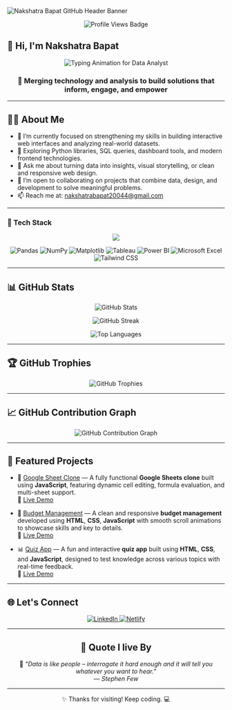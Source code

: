 <!-- Profile Header Banner -->
<img src="https://capsule-render.vercel.app/api?type=waving&color=gradient&height=200&section=header&text=Nakshatra%20Bapat&fontSize=40&fontAlignY=35&desc=Welcome%20to%20my%20GitHub%20profile!&descAlignY=60&descAlign=50" alt="Nakshatra Bapat GitHub Header Banner" />

<!-- Visitor Badge -->
<p align="center">
  <img src="https://komarev.com/ghpvc/?username=nbapat03&label=Profile%20views&color=0e75b6&style=flat" alt="Profile Views Badge" />
</p>

## 👋 Hi, I'm Nakshatra Bapat

<!-- Typing Animation -->
<p align="center">
  <img src="https://readme-typing-svg.demolab.com?font=Fira+Code&weight=500&pause=1200&color=F97516&center=true&vCenter=true&width=700&lines=Aspiring+Data+Analyst;Exploring+Data+Visualization+%26+Storytelling;Python+%7C+SQL+%7C+Excel+%7C+Tableau;Learning+from+Real-World+Projects;Let%E2%80%99s+Grow+Together+%F0%9F%8C%B1" alt="Typing Animation for Data Analyst" />
</p>

<h3 align="center">🚀 Merging technology and analysis to build solutions that inform, engage, and empower</h3>


---

## 👨‍💻 About Me

- 🔭 I’m currently focused on strengthening my skills in building interactive web interfaces and analyzing real-world datasets.
- 🌱 Exploring Python libraries, SQL queries, dashboard tools, and modern frontend technologies.
- 💬 Ask me about turning data into insights, visual storytelling, or clean and responsive web design.
- 🤝 I’m open to collaborating on projects that combine data, design, and development to solve meaningful problems.
- 📫 Reach me at: [nakshatrabapat20044@gmail.com](mailto:nakshatrabapat20044@gmail.com)

---

### 🧰 Tech Stack

<p align="center">
  <img src="https://skillicons.dev/icons?i=python,javascript,react,html,css,git,github,linux,vscode,mysql,aws,gcp&theme=dark" />
</p>

<p align="center">

  <img src="https://img.shields.io/badge/Pandas-5A2C91?style=for-the-badge&logo=pandas&logoColor=white" alt="Pandas" />

  <img src="https://img.shields.io/badge/NumPy-4D7ACD?style=for-the-badge&logo=numpy&logoColor=white" alt="NumPy" />

  <img src="https://img.shields.io/badge/Matplotlib-4B8BBE?style=for-the-badge&logo=matplotlib&logoColor=white" alt="Matplotlib" />

  <img src="https://img.shields.io/badge/Tableau-005B96?style=for-the-badge&logo=tableau&logoColor=white" alt="Tableau" />

  <img src="https://img.shields.io/badge/Power_BI-FFDA3E?style=for-the-badge&logo=powerbi&logoColor=black" alt="Power BI" />

  <img src="https://img.shields.io/badge/Microsoft_Excel-33C481?style=for-the-badge&logo=microsoft-excel&logoColor=white" alt="Microsoft Excel" />

  <img src="https://img.shields.io/badge/Tailwind_CSS-38B2AC?style=for-the-badge&logo=tailwind-css&logoColor=white" alt="Tailwind CSS" />
</p>

---

## 📊 GitHub Stats

<p align="center">
  <img src="https://github-readme-stats.vercel.app/api?username=nbapat03&show_icons=true&theme=radical&hide_border=true&layout=compact" alt="GitHub Stats" />
</p>

<p align="center">
  <img src="https://streak-stats.demolab.com?user=nbapat03&theme=radical&hide_border=true" alt="GitHub Streak" />
</p>

<p align="center">
  <img src="https://github-readme-stats.vercel.app/api/top-langs/?username=nbapat03&layout=compact&theme=radical&hide_border=true" alt="Top Languages" />
</p>

---

## 🏆 GitHub Trophies

<p align="center">
  <img src="https://github-profile-trophy.vercel.app/?username=nbapat03&theme=radical&no-frame=true&margin-w=15&row=1" alt="GitHub Trophies" />
</p>

---

## 📈 GitHub Contribution Graph

<p align="center">
  <img src="https://github-readme-activity-graph.vercel.app/graph?username=nbapat03&theme=radical&area=true" alt="GitHub Contribution Graph" />
</p>

---

## 📌 Featured Projects

- 🚀 [Google Sheet Clone](https://github.com/nbapat03/Google-Sheet-Clone) — A fully functional **Google Sheets clone** built using **JavaScript**, featuring dynamic cell editing, formula evaluation, and multi-sheet support.  
  🔗 [Live Demo](https://clone-google-sheet.netlify.app/)

- 💼 [Budget Management](https://github.com/nbapat03/budget-management) — A clean and responsive **budget management** developed using **HTML**, **CSS**, **JavaScript** with smooth scroll animations to showcase skills and key to details.  
  🔗 [Live Demo](https://budget-management-application.netlify.app/)

- 📊 [Quiz App](https://github.com/nbapat03/Quiz-Generator) — A fun and interactive **quiz app** built using **HTML**, **CSS**, and **JavaScript**, designed to test knowledge across various topics with real-time feedback.  
  🔗 [Live Demo](https://quiz-generator-application.netlify.app/)

---

## 🌐 Let's Connect

<p align="center">
  <a href="https://www.linkedin.com/in/nakshatra-bapat-99aa7a236/" target="_blank">
    <img src="https://img.shields.io/badge/-LinkedIn-0A66C2?style=for-the-badge&logo=linkedin&logoColor=white" alt="LinkedIn" />
  </a>
  <a href="https://app.netlify.com/teams/nbapat03/projects" target="_blank">
    <img src="https://img.shields.io/badge/-Netlify-00C7B7?style=for-the-badge&logo=netlify&logoColor=white" alt="Netlify" />
  </a>
</p>

---

<h2 align="center">🌟 <strong>Quote I live By</strong></h2>

<p align="center">
  🧠 <em>“Data is like people – interrogate it hard enough and it will tell you whatever you want to hear.”</em><br/>
  — <em>Stephen Few</em>
</p>

---

<p align="center">✨ Thanks for visiting! Keep coding. 💻</p>
